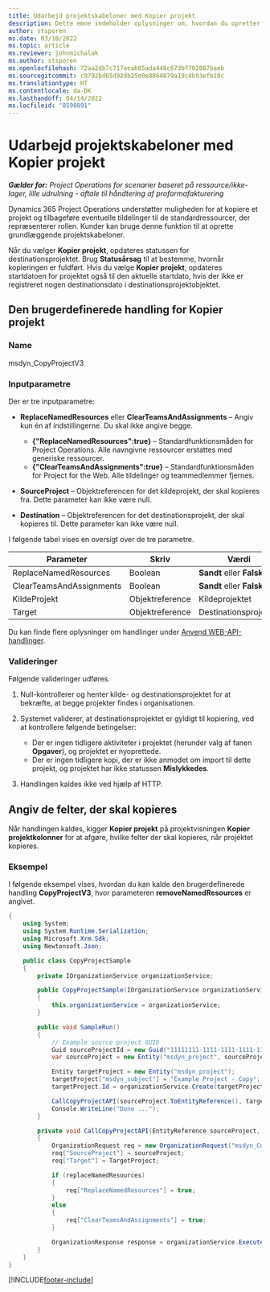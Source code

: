 ```yaml
---
title: Udarbejd projektskabeloner med Kopier projekt
description: Dette emne indeholder oplysninger om, hvordan du opretter projektskabeloner ved hjælp af den brugerdefinerede handling Kopier projekt.
author: stsporen
ms.date: 03/10/2022
ms.topic: article
ms.reviewer: johnmichalak
ms.author: stsporen
ms.openlocfilehash: 72aa2db7c717eeab85ada448c673bf702087baeb
ms.sourcegitcommit: c0792bd65d92db25e0e8864879a19c4b93efb10c
ms.translationtype: HT
ms.contentlocale: da-DK
ms.lasthandoff: 04/14/2022
ms.locfileid: "8590891"
---
```

# <a name="develop-project-templates-with-copy-project"></a>Udarbejd projektskabeloner med Kopier projekt

_**Gælder for:** Project Operations for scenarier baseret på ressource/ikke-lager, lille udrulning - aftale til håndtering af proformafakturering_

Dynamics 365 Project Operations understøtter muligheden for at kopiere et projekt og tilbageføre eventuelle tildelinger til de standardressourcer, der repræsenterer rollen. Kunder kan bruge denne funktion til at oprette grundlæggende projektskabeloner.

Når du vælger **Kopier projekt**, opdateres statussen for destinationsprojektet. Brug **Statusårsag** til at bestemme, hvornår kopieringen er fuldført. Hvis du vælge **Kopier projekt**, opdateres startdatoen for projektet også til den aktuelle startdato, hvis der ikke er registreret nogen destinationsdato i destinationsprojektobjektet.

## <a name="copy-project-custom-action"></a>Den brugerdefinerede handling for Kopier projekt

### <a name="name"></a>Name 

msdyn\_CopyProjectV3

### <a name="input-parameters"></a>Inputparametre

Der er tre inputparametre:

- **ReplaceNamedResources** eller **ClearTeamsAndAssignments** – Angiv kun én af indstillingerne. Du skal ikke angive begge.

    - **\{"ReplaceNamedResources":true\}** – Standardfunktionsmåden for Project Operations. Alle navngivne ressourcer erstattes med generiske ressourcer.
    - **\{"ClearTeamsAndAssignments":true\}** – Standardfunktionsmåden for Project for the Web. Alle tildelinger og teammedlemmer fjernes.

- **SourceProject** – Objektreferencen for det kildeprojekt, der skal kopieres fra. Dette parameter kan ikke være null.
- **Destination** – Objektreferencen for det destinationsprojekt, der skal kopieres til. Dette parameter kan ikke være null.

I følgende tabel vises en oversigt over de tre parametre.

| Parameter                | Skriv             | Værdi                 |
|--------------------------|------------------|-----------------------|
| ReplaceNamedResources    | Boolean          | **Sandt** eller **Falsk** |
| ClearTeamsAndAssignments | Boolean          | **Sandt** eller **Falsk** |
| KildeProjekt            | Objektreference | Kildeprojektet    |
| Target                   | Objektreference | Destinationsprojektet    |

Du kan finde flere oplysninger om handlinger under [Anvend WEB-API-handlinger](/powerapps/developer/common-data-service/webapi/use-web-api-actions).

### <a name="validations"></a>Valideringer

Følgende valideringer udføres.

1. Null-kontrollerer og henter kilde- og destinationsprojektet for at bekræfte, at begge projekter findes i organisationen.
2. Systemet validerer, at destinationsprojektet er gyldigt til kopiering, ved at kontrollere følgende betingelser:

    - Der er ingen tidligere aktiviteter i projektet (herunder valg af fanen **Opgaver**), og projektet er nyoprettede.
    - Der er ingen tidligere kopi, der er ikke anmodet om import til dette projekt, og projektet har ikke statussen **Mislykkedes**.

3. Handlingen kaldes ikke ved hjælp af HTTP.

## <a name="specify-fields-to-copy"></a>Angiv de felter, der skal kopieres

Når handlingen kaldes, kigger **Kopier projekt** på projektvisningen **Kopier projektkolonner** for at afgøre, hvilke felter der skal kopieres, når projektet kopieres.

### <a name="example"></a>Eksempel

I følgende eksempel vises, hvordan du kan kalde den brugerdefinerede handling **CopyProjectV3**, hvor parameteren **removeNamedResources** er angivet.

```C#
{
    using System;
    using System.Runtime.Serialization;
    using Microsoft.Xrm.Sdk;
    using Newtonsoft.Json;

    public class CopyProjectSample
    {
        private IOrganizationService organizationService;

        public CopyProjectSample(IOrganizationService organizationService)
        {
            this.organizationService = organizationService;
        }

        public void SampleRun()
        {
            // Example source project GUID
            Guid sourceProjectId = new Guid("11111111-1111-1111-1111-111111111111");
            var sourceProject = new Entity("msdyn_project", sourceProjectId);

            Entity targetProject = new Entity("msdyn_project");
            targetProject["msdyn_subject"] = "Example Project - Copy";
            targetProject.Id = organizationService.Create(targetProject);

            CallCopyProjectAPI(sourceProject.ToEntityReference(), targetProject.ToEntityReference(), copyOption, true, false);
            Console.WriteLine("Done ...");
        }

        private void CallCopyProjectAPI(EntityReference sourceProject, EntityReference TargetProject, bool replaceNamedResources = true, bool clearTeamsAndAssignments = false)
        {
            OrganizationRequest req = new OrganizationRequest("msdyn_CopyProjectV3");
            req["SourceProject"] = sourceProject;
            req["Target"] = TargetProject;

            if (replaceNamedResources)
            {
                req["ReplaceNamedResources"] = true;
            }
            else
            {
                req["ClearTeamsAndAssignments"] = true;
            }

            OrganizationResponse response = organizationService.Execute(req);
        }
    }
}
```

[!INCLUDE[footer-include](../includes/footer-banner.md)]
